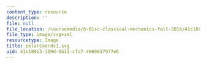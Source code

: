 ```yaml
---
content_type: resource
description: ''
file: null
file_location: /coursemedia/8-01sc-classical-mechanics-fall-2016/41c189b5309d6b11cfa74969017977e6_polarCoords1.svg
file_type: image/svg+xml
resourcetype: Image
title: polarCoords1.svg
uid: 41c189b5-309d-6b11-cfa7-4969017977e6
---
```

